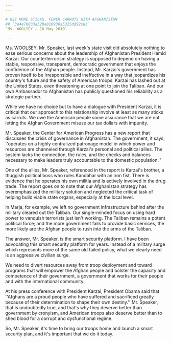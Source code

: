 ```yaml
---
---

# USE MORE STICKS, FEWER CARROTS WITH AFGHANISTAN
## `3a4e76033a528a010936a5325dd92c8c`
`Ms. WOOLSEY — 18 May 2010`

---
```



Ms. WOOLSEY. Mr. Speaker, last week's state visit did absolutely 
nothing to ease serious concerns about the leadership of Afghanistan 
President Hamid Karzai. Our counterterrorism strategy is supposed to 
depend on having a stable, responsive, transparent, democratic 
government that enjoys the confidence of the Afghan people. Instead, 
Mr. Karzai's government has proven itself to be irresponsible and 
ineffective in a way that jeopardizes his country's future and the 
safety of American troops. Karzai has lashed out at the United States, 
even threatening at one point to join the Taliban. And our own 
Ambassador to Afghanistan has publicly questioned his reliability as a 
strategic partner.

While we have no choice but to have a dialogue with President Karzai, 
it is critical that our approach to this relationship involve at least 
as many sticks as carrots. We owe the American people some assurance 
that we are not letting the Afghan Government misuse our tax dollars 
with impunity.

Mr. Speaker, the Center for American Progress has a new report that 
discusses the crisis of governance in Afghanistan. The government, it 
says, ''operates on a highly centralized patronage model in which power 
and resources are channeled through Karzai's personal and political 
allies. The system lacks the connection, the rules, and the checks and 
balances necessary to make leaders truly accountable to the domestic 
population.''

One of the allies, Mr. Speaker, referenced in the report is Karzai's 
brother, a thuggish political boss who rules Kandahar with an iron 
fist. There is evidence that he operates his own militia and is 
actively involved in the drug trade. The report goes on to note that 
our Afghanistan strategy has overemphasized the military solution and 
neglected the critical task of helping build viable state organs, 
especially at the local level.

In Marja, for example, we left no government infrastructure behind 
after the military cleared out the Taliban. Our single-minded focus on 
using hard power to vanquish terrorists just isn't working. The Taliban 
remains a potent political force; and the more government fails to 
provide basic services, the more likely are the Afghan people to rush 
into the arms of the Taliban.

The answer, Mr. Speaker, is the smart security platform. I have been 
advocating this smart security platform for years. Instead of a 
military surge which represents more of the same old failed policy, 
what we clearly need is an aggressive civilian surge.




We need to divert resources away from troop deployment and toward 
programs that will empower the Afghan people and bolster the capacity 
and competence of their government, a government that works for their 
people and with the international community.

At his press conference with President Karzai, President Obama said 
that ''Afghans are a proud people who have suffered and sacrificed 
greatly because of their determination to shape their own destiny.'' 
Mr. Speaker, that is undoubtedly true, and that's why they deserve 
better than government by cronyism, and American troops also deserve 
better than to shed blood for a corrupt and dysfunctional regime.

So, Mr. Speaker, it's time to bring our troops home and launch a 
smart security plan, and it's important that we do it today.
